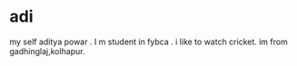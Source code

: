 # adi
my self aditya powar .
I m student in fybca .
i like to watch cricket.
im from gadhinglaj,kolhapur.
